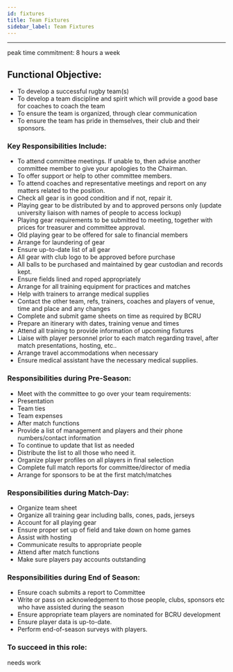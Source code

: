 ```yaml
---
id: fixtures
title: Team Fixtures
sidebar_label: Team Fixtures
---
```

***
peak time commitment: 8 hours a week

## Functional Objective:
- To develop a successful rugby team(s)
- To develop a team discipline and spirit which will provide a good base for coaches to coach the team
- To ensure the team is organized, through clear communication
- To ensure the team has pride in themselves, their club and their sponsors.

### Key Responsibilities Include:
- To attend committee meetings. If unable to, then advise another committee member to give your apologies to the Chairman.
- To offer support or help to other committee members.
- To attend coaches and representative meetings and report on any matters related to the position.
- Check all gear is in good condition and if not, repair it.
- Playing gear to be distributed by and to approved persons only (update university liaison with names of people to access lockup)
- Playing gear requirements to be submitted to meeting, together with prices for treasurer and committee approval.
- Old playing gear to be offered for sale to financial members
- Arrange for laundering of gear
- Ensure up-to-date list of all gear
- All gear with club logo to be approved before purchase
- All balls to be purchased and maintained by gear custodian and records kept.
- Ensure fields lined and roped appropriately
- Arrange for all training equipment for practices and matches
- Help with trainers to arrange medical supplies
- Contact the other team, refs, trainers, coaches and players of venue, time and place and any changes
- Complete and submit game sheets on time as required by BCRU
- Prepare an itinerary with dates, training venue and times
- Attend all training to provide information of upcoming fixtures
- Liaise with player personnel prior to each match regarding travel, after match presentations, hosting, etc..
- Arrange travel accommodations when necessary
- Ensure medical assistant have the necessary medical supplies.

### Responsibilities during Pre-Season:
- Meet with the committee to go over your team requirements:
- Presentation
- Team ties
- Team expenses
- After match functions
- Provide a list of management and players and their phone numbers/contact information
- To continue to update that list as needed
- Distribute the list to all those who need it.
- Organize player profiles on all players in final selection
- Complete full match reports for committee/director of media
- Arrange for sponsors to be at the first match/matches

### Responsibilities during Match-Day:
- Organize team sheet
- Organize all training gear including balls, cones, pads, jerseys
- Account for all playing gear
- Ensure proper set up of field and take down on home games
- Assist with hosting
- Communicate results to appropriate people
- Attend after match functions
- Make sure players pay accounts outstanding

### Responsibilities during End of Season:
- Ensure coach submits a report to Committee
- Write or pass on acknowledgement to those people, clubs, sponsors etc who have assisted during the season
- Ensure appropriate team players are nominated for BCRU development
- Ensure player data is up-to-date.
- Perform end-of-season surveys with players.

### To succeed in this role:
needs work